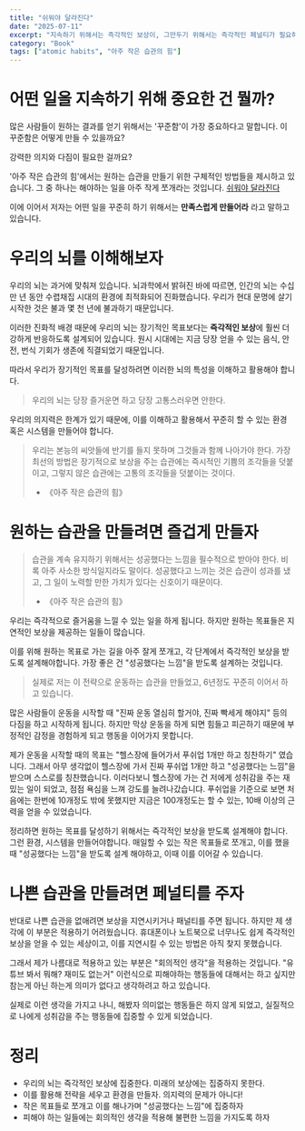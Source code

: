 ```yaml
---
title: "쉬워야 달라진다"
date: "2025-07-11"
excerpt: "지속하기 위해서는 즉각적인 보상이, 그만두기 위해서는 즉각적인 페널티가 필요하다"
category: "Book"
tags: ["atomic habits", "아주 작은 습관의 힘"]
---
```


# 어떤 일을 지속하기 위해 중요한 건 뭘까?

많은 사람들이 원하는 결과를 얻기 위해서는 '꾸준함'이 가장 중요하다고 말합니다.
이 꾸준함은 어떻게 만들 수 있을까요?

강력한 의지와 다짐이 필요한 걸까요?

'아주 작은 습관의 힘'에서는 원하는 습관을 만들기 위한 구체적인 방법들을 제시하고 있습니다.
그 중 하나는 해야하는 일을 아주 작게 쪼개라는 것입니다. [쉬워야 달라진다](/posts/Book/쉬워야달라진다)

이에 이어서 저자는 어떤 일을 꾸준히 하기 위해서는 **만족스럽게 만들어라** 라고 말하고 있습니다.

# 우리의 뇌를 이해해보자

우리의 뇌는 과거에 맞춰져 있습니다. 
뇌과학에서 밝혀진 바에 따르면, 인간의 뇌는 수십만 년 동안 수렵채집 시대의 환경에 최적화되어 진화했습니다. 
우리가 현대 문명에 살기 시작한 것은 불과 몇 천 년에 불과하기 때문입니다.

이러한 진화적 배경 때문에 우리의 뇌는 장기적인 목표보다는 **즉각적인 보상**에 훨씬 더 강하게 반응하도록 설계되어 있습니다. 
원시 시대에는 지금 당장 얻을 수 있는 음식, 안전, 번식 기회가 생존에 직결되었기 때문입니다. 

따라서 우리가 장기적인 목표를 달성하려면 이러한 뇌의 특성을 이해하고 활용해야 합니다.

> 우리의 뇌는 당장 즐거운면 하고 당장 고통스러우면 안한다.

우리의 의지력은 한계가 있기 때문에, 이를 이해하고 활용해서 꾸준히 할 수 있는 환경 혹은 시스템을 만들어야 합니다.

> 우리는 본능의 씨앗들에 반기를 들지 못하며 그것들과 함께 나아가야 한다. 가장 최선의 방법은 장기적으로 보상을 주는 습관에는 즉시적인 기쁨의 조각들을 덧붙이고, 그렇지 않은 습관에는 고통의 조각들을 덧붙이는 것이다. 
>
> - 《아주 작은 습관의 힘》


# 원하는 습관을 만들려면 즐겁게 만들자

> 습관을 계속 유지하기 위해서는 성공했다는 느낌을 필수적으로 받아야 한다. 비록 아주 사소한 방식일지라도 말이다. 성공했다고 느끼는 것은 습관이 성과를 냈고, 그 일이 노력할 만한 가치가 있다는 신호이기 때문이다.
>
> - 《아주 작은 습관의 힘》

우리는 즉각적으로 즐거움을 느낄 수 있는 일을 하게 됩니다.
하지만 원하는 목표들은 지연적인 보상을 제공하는 일들이 많습니다.

이를 위해 원하는 목표로 가는 길을 아주 잘게 쪼개고, 각 단계에서 즉각적인 보상을 받도록 설계해야합니다.
가장 좋은 건 "성공했다는 느낌"을 받도록 설계하는 것입니다.

> 실제로 저는 이 전략으로 운동하는 습관을 만들었고, 6년정도 꾸준히 이어서 하고 있습니다.

많은 사람들이 운동을 시작할 때 "진짜 운동 열심히 할거야, 진짜 빡세게 해야지" 등의 다짐을 하고 시작하게 됩니다.
하지만 막상 운동을 하게 되면 힘들고 피곤하기 때문에 부정적인 감정을 경험하게 되고 행동을 이어가지 못합니다.

제가 운동을 시작할 때의 목표는 "헬스장에 들어가서 푸쉬업 1개만 하고 칭찬하기" 였습니다.
그래서 아무 생각없이 헬스장에 가서 진짜 푸쉬업 1개만 하고 "성공했다는 느낌"을 받으며 스스로를 칭찬했습니다.
이러다보니 헬스장에 가는 건 저에게 성취감을 주는 재밌는 일이 되었고, 점점 욕심을 느껴 강도를 늘려나갔습니댜.
푸쉬업을 기준으로 보면 처음에는 한번에 10개정도 밖에 못했지만 지금은 100개정도는 할 수 있는, 10배 이상의 근력을 얻을 수 있었습니다.


정리하면 원하는 목표를 달성하기 위해서는 즉각적인 보상을 받도록 설계해야 합니다. 그런 환경, 시스템을 만들어야합니다.
매일할 수 있는 작은 목표들로 쪼개고, 이를 했을 때 "성공했다는 느낌"을 받도록 설계 해야하고, 이때 이를 이어갈 수 있습니다.

# 나쁜 습관을 만들려면 페널티를 주자

반대로 나쁜 습관을 없애려면 보상을 지연시키거나 패널티를 주면 됩니다.
하지만 제 생각에 이 부분은 적용하기 어려웠습니다.
휴대폰이나 노트북으로 너무나도 쉽게 즉각적인 보상을 얻을 수 있는 세상이고, 이를 지연시킬 수 있는 방법은 아직 찾지 못했습니다.

그래서 제가 나름대로 적용하고 있는 부분은 "회의적인 생각"을 적용하는 것입니다.
"유튜브 봐서 뭐해? 재미도 없는거" 이런식으로 피해야하는 행동들에 대해서는 하고 싶지만 참는게 아닌 하는게 의미가 없다고 생각하려고 하고 있습니다.

실제로 이런 생각을 가지고 나니, 해봤자 의미없는 행동들은 하지 않게 되었고, 실질적으로 나에게 성취감을 주는 행동들에 집중할 수 있게 되었습니다.


# 정리

- 우리의 뇌는 즉각적인 보상에 집중한다. 미래의 보상에는 집중하지 못한다.
- 이를 활용해 전략을 세우고 환경을 만들자. 의지력의 문제가 아니다!
- 작은 목표들로 쪼개고 이를 해나가며 "성공했다는 느낌"에 집중하자
- 피해야 하는 일들에는 회의적인 생각을 적용해 불편한 느낌을 가지도록 하자